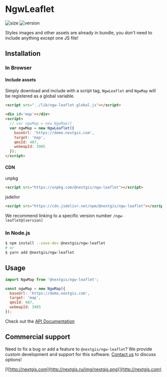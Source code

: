 # NgwLeaflet

![size](https://img.shields.io/bundlephobia/minzip/@nextgis/ngw-leaflet) ![version](https://img.shields.io/npm/v/@nextgis/ngw-leaflet)

Styles images and other assets are already in bundle, you don't need to include anything except one JS file!

## Installation

### In Browser

#### Include assets

Simply download and include with a script tag, `NgwLeaflet` and `NgwMap` will be registered as a global variable.

```html
<script src="../lib/ngw-leaflet.global.js"></script>

<div id='map'></div>
<script>
  // var ngwMap = new NgwMap({
  var ngwMap = new NgwLeaflet({
    baseUrl: 'https://demo.nextgis.com',
    target: 'map',
    qmsId: 487,
    webmapId: 3985
  });
</script>
```

#### CDN

unpkg

```html
<script src="https://unpkg.com/@nextgis/ngw-leaflet"></script>
```

jsdelivr

```html
<script src="https://cdn.jsdelivr.net/npm/@nextgis/ngw-leaflet"></script>
```

We recommend linking to a specific version number `/ngw-leaflet@[version]`

### In Node.js

```bash
$ npm install --save-dev @nextgis/ngw-leaflet
# or
$ yarn add @nextgis/ngw-leaflet
```

## Usage

```javascript
import NgwMap from '@nextgis/ngw-leaflet';

const ngwMap = new NgwMap({
  baseUrl: 'https://demo.nextgis.com',
  target: 'map',
  qmsId: 487,
  webmapId: 3985
});
```

Check out the [API Documentation](https://github.com/nextgis/nextgis_frontend/blob/master/markdown/ngw-map.md)

## Commercial support

Need to fix a bug or add a feature to `@nextgis/ngw-leaflet`? We provide custom development and support for this software. [Contact us](http://nextgis.com/contact/) to discuss options!

[![http://nextgis.com](http://nextgis.ru/img/nextgis.png)](http://nextgis.com)
